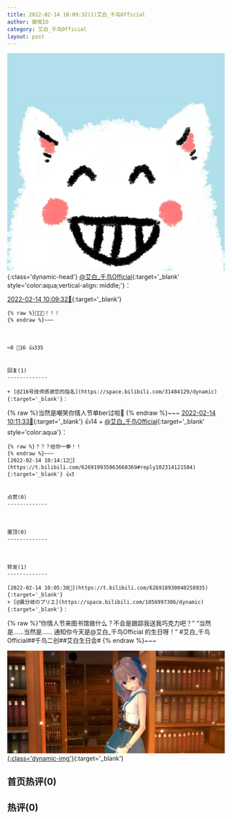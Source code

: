 ```yaml
---
title: 2022-02-14 10:09:32(1)艾白_千鸟Official
author: 御坂IO
category: 艾白_千鸟Official
layout: post
---
```


![img](/images/9ae8b9445fd0665cc014d9080156a45271be73c6.jpg){:class='dynamic-head'}
[@艾白_千鸟Official](https://space.bilibili.com/334537711/dynamic){:target='_blank' style='color:aqua;vertical-align: middle;'}：

[2022-02-14 10:09:32🔗](https://t.bilibili.com/626919935063660369){:target='_blank'}

~~~
{% raw %}🤩🤩🤩！！！
{% endraw %}~~~



↪️0 💬16 👍335


回复(1)
-------------

+ [@216号技师感谢您的指名](https://space.bilibili.com/31484129/dynamic){:target='_blank'}：
~~~
{% raw %}当然是嘲笑你情人节单ber过啦🤗
{% endraw %}~~~
[2022-02-14 10:11:33🔗](https://t.bilibili.com/626919935063660369#reply102313881536){:target='_blank'} 👍14
    + [@艾白_千鸟Official](https://space.bilibili.com/334537711/dynamic){:target='_blank' style='color:aqua'}：
~~~
{% raw %}？？？给你一拳！！
{% endraw %}~~~
[2022-02-14 10:14:12🔗](https://t.bilibili.com/626919935063660369#reply102314121584){:target='_blank'} 👍3


点赞(0)
-------------



置顶(0)
-------------



转发(1)
-------------

[2022-02-14 10:05:38🔗](https://t.bilibili.com/626918930040258935){:target='_blank'}
+ [@異分岐のプリエ](https://space.bilibili.com/1056997306/dynamic){:target='_blank'}：
~~~
{% raw %}“你情人节来图书馆做什么？不会是跟踪我送我巧克力吧？”
“当然是......当然是......
通知你今天是@艾白_千鸟Official 的生日呀！”
#艾白_千鸟Official##千鸟二创##艾白生日会#
{% endraw %}~~~


[![img](/images/1bf6a021d429a808e55ac60b10bc5f155f95a5d4.png){:class='dynamic-img'}](/images/1bf6a021d429a808e55ac60b10bc5f155f95a5d4.png){:target='_blank'}




首页热评(0)
-------------



热评(0)
-------------



